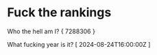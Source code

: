 # Fuck the rankings

Who the hell am I?
{ 7288306 }

What fucking year is it?
[ 2024-08-24T16:00:00Z ]
